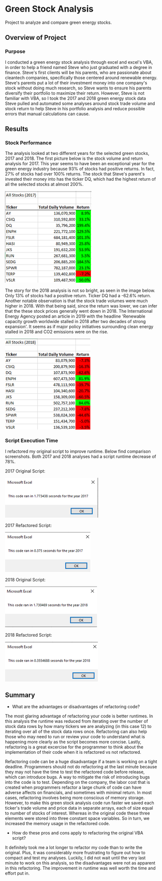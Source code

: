 # Green Stock Analysis
Project to analyze and compare green energy stocks.

## Overview of Project
### Purpose
I conducted a green energy stock analysis through excel and excel's VBA, in order to help a friend named Steve who just graduated with a degree in finance. Steve's first clients will be his parents, who are passionate about cleantech companies, specifically those centered around renewable energy. Steve's parents put a lot of their investment money into one company's stock without doing much research, so Steve wants to ensure his parents diversify their portfolio to maximize their return. However, Steve is not familiar with VBA, so I took the 2017 and 2018 green energy stock data Steve pulled and automated some analyses around stock trade volume and stock return to help Steve in his portfolio analysis and reduce possible errors that manual calculations can cause.

## Results
### Stock Performance
The analysis looked at two different years for the selected green stocks, 2017 and 2018. The first picture below is the stock volume and return analysis for 2017. This year seems to have been an exceptional year for the green energy industry because 93% of stocks had positive returns. In fact, 27% of stocks had over 100% returns. The stock that Steve's parent's invested their money into has the ticker DQ, which had the highest return of all the selected stocks at almost 200%.

![2017_stock_performance](https://github.com/asliwinski23/Stock-Analysis/blob/main/2017_stock_performance.png)

The story for the 2018 analysis is not so bright, as seen in the image below. Only 13% of stocks had a positive return. Ticker DQ had a -62.6% return. Another notable observation is that the stock trade volumes were much higher in 2018. With that being said, since the return was lower, we can infer that the these stock prices generally went down in 2018. The International Energy Agency posted an article in 2019 with the headline 'Renewable capacity growth worldwide stalled in 2018 after two decades of strong expansion'. It seems as if major policy initiatives surrounding clean energy stalled in 2018 and CO2 emissions were on the rise.

![2018_stock_performance_2](https://github.com/asliwinski23/Stock-Analysis/blob/main/2018_stock_performance_2.png)

### Script Execution Time
I refactored my original script to improve runtime. Below find comparison screenshots. Both 2017 and 2018 analyses had a script runtime decrease of 78%.

2017 Original Script:


![module_2017_runntime](https://github.com/asliwinski23/Stock-Analysis/blob/main/module_2017_runntime.png)


2017 Refactored Script:


![VBA_Challenge_2017](https://github.com/asliwinski23/Stock-Analysis/blob/main/VBA_Challenge_2017.png)


2018 Original Script:


![module_2018_runntime](https://github.com/asliwinski23/Stock-Analysis/blob/main/module_2018_runntime.png)


2018 Refactored Script:


![VBA_Challenge_2018](https://github.com/asliwinski23/Stock-Analysis/blob/main/VBA_Challenge_2018.png)

## Summary
* What are the advantages or disadvantages of refactoring code?

The most glaring advantage of refactoring your code is better runtimes. In this analysis the runtime was reduced from iterating over the number of stock data rows by how many tickers we are analyzing (in this case 12) to iterating over all of the stock data rows once. Refactoring can also help those who may need to run or review your code to understand what is happening more clearly as the script becomes more concise. Lastly, refactoring is a great excercise for the programmer to think about the implementation of their code when it is refactored vs not refactored.

Refactoring code can be a huge disadvantage if a team is working on a tight deadline. Programmers should not do refactoring at the last minute because they may not have the time to test the refactored code before release, which can introduce bugs. A way to mitigate the risk of introducing bugs into the code is to test. Depending on the company, the labor cost that is created when programmers refactor a large chunk of code can have adverse affects on financials, and sometimes with minimal return. In most cases, refactoring involves being more conscious of memory storage. However, to make this green stock analysis code run faster we saved each ticker's trade volume and price data in separate arrays, each of size equal to number of stocks of interest. Whereas in the original code these three elements were stored into three constant space variables. So in turn, we increased the memory usage in the refactored code.

* How do these pros and cons apply to refactoring the original VBA script?

It definitely took me a lot longer to refactor my code than to write the original. Plus, it was considerably more frustrating to figure out how to compact and test my analyses. Luckily, I did not wait until the very last minute to work on this analysis, so the disadvantages were not as apparent in this refactoring. The improvement in runtime was well worth the time and effort put in.
